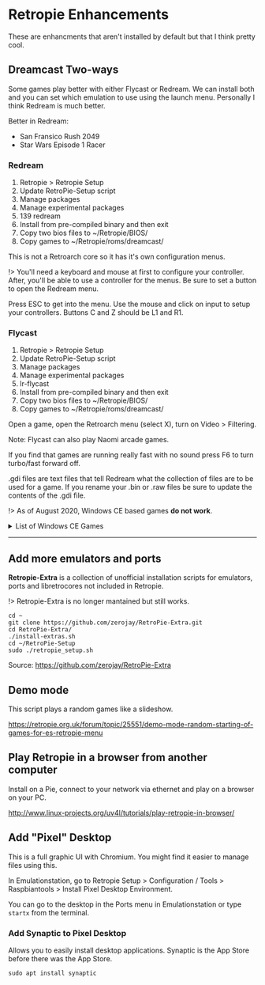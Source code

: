 # Retropie Enhancements

These are enhancments that aren't installed by default but that I think pretty cool.

## Dreamcast Two-ways

Some games play better with either Flycast or Redream. We can install both and you can set which emulation to use using the launch menu. Personally I think Redream is much better.

Better in Redream:

- San Fransico Rush 2049
- Star Wars Episode 1 Racer

### Redream

1. Retropie > Retropie Setup
2. Update RetroPie-Setup script
3. Manage packages
4. Manage experimental packages
5. 139 redream
6. Install from pre-compiled binary and then exit
7. Copy two bios files to ~/Retropie/BIOS/
8. Copy games to ~/Retropie/roms/dreamcast/

This is not a Retroarch core so it has it's own configuration menus.

!> You'll need a keyboard and mouse at first to configure your controller. After, you'll be able to use a controller for the menus. Be sure to set a button to open the Redream menu.

Press ESC to get into the menu. Use the mouse and click on input to setup your controllers. Buttons C and Z should be L1 and R1. 


### Flycast

1. Retropie > Retropie Setup
2. Update RetroPie-Setup script
3. Manage packages
4. Manage experimental packages
5. lr-flycast
6. Install from pre-compiled binary and then exit
7. Copy two bios files to ~/Retropie/BIOS/
8. Copy games to ~/Retropie/roms/dreamcast/

Open a game, open the Retroarch menu (select X), turn on Video > Filtering.

Note: Flycast can also play Naomi arcade games.


If you find that games are running really fast with no sound press F6 to turn turbo/fast forward off.

.gdi files are text files that tell Redream what the collection of files are to be used for a game. If you rename your .bin or .raw files be sure to update the contents of the .gdi file.

!> As of August 2020, Windows CE based games **do not work**.

<details>
<summary>List of Windows CE Games</summary>

- 4x4 Evolution
- Armada
- Atari Anniversary Edition
- Bang! Gunship Elite
- Bust-A-Move 4
- Caesars Palace 2000: Millennium Gold Edition
- Championship Surfer
- Cherry Blossom
- Densha de Go! 2
- Ducati World Racing Challenge
- Eisei Meijin III: Game Creator Yoshimura Nobuhiro no Zunou
- For Symphony: With All One's Heart
- Fragrance Tale
- Get!! Colonies
- Giant Killers
- Happy Lesson
- Hello Kitty no Garden Panic
- Hello Kitty no Lovely Fruit Park
- Hello Kitty no Magical Block
- Hello Kitty no Waku Waku Cookies
- Hidden & Dangerous
- Hoyle Casino
- Hundred Swords
- Jimmy White's 2: Cueball
- Kaitou Apricot
- KISS: Psycho Circus: The Nightmare Child
- Kita e. White Illumination
- Kitahei Gold
- Marionette Company
- Marionette Company 2
- Maximum Pool
- Midway's Greatest Arcade Hits Volume 1
- Midway's Greatest Arcade Hits Volume 2
- Miss Moonlight
- Morita no Saikyou Reversi
- Morita no Saikyou Shogi
- The Next Tetris
- Net de Para: Nekosogi Paradise
- NFL QB Club 2001
- NFL Quarterback Club 2000
- Nightmare Creatures II
- Nishikaze no Rhapsody
- Plus Plum
- Princess Maker Collection
- Q*bert
- Railroad Tycoon II
- Resident Evil 2
- Rune Jade
- Sega Rally 2
- Sekai Fushigi Hakken! Troy
- Shinseiki Evangelion: Typing E-Keikaku
- Shinseiki Evangelion: Typing Hokan Keikaku
- Sno-Cross Championship Racing
- Soukou no Kihei: Space Griffon
- South Park: Chef's Luv Shack
- Spirit of Speed 1937
- Starlancer
- Super Producers
- Super Robot Taisen Alpha for Dreamcast
- Super Runabout
- Super Runabout: San Francisco Edition
- Sweet Season
- Taxi 2
- Tomb Raider Chronicles
- Tomb Raider: The Last Revelation
- Tom Clancy's Rainbow Six
- Tsuushin Taisen Logic Battle Daisessen
- UnderCover AD2025 Kei
- Urban Chaos
- Virtua Cop 2
- WebTV for Dreamcast
- Who Wants to Beat Up a Millionaire
- Wild Metal
- World Neverland Plus: Orurudo Oukoku Monogatari
- Worms Armageddon
- Worms World Party
- Yoshia no Oka de Nekoronde...
- Yuki Gatari

</details>



---

## Add more emulators and ports

**Retropie-Extra** is a collection of unofficial installation scripts for emulators, ports and libretrocores not included in Retropie.

!> Retropie-Extra is no longer mantained but still works.

```
cd ~
git clone https://github.com/zerojay/RetroPie-Extra.git
cd RetroPie-Extra/
./install-extras.sh
cd ~/RetroPie-Setup
sudo ./retropie_setup.sh
```

Source: https://github.com/zerojay/RetroPie-Extra


## Demo mode

This script plays a random games like a slideshow.

https://retropie.org.uk/forum/topic/25551/demo-mode-random-starting-of-games-for-es-retropie-menu


## Play Retropie in a browser from another computer

Install on a Pie, connect to your network via ethernet and play on a browser on your PC.

http://www.linux-projects.org/uv4l/tutorials/play-retropie-in-browser/


## Add "Pixel" Desktop

This is a full graphic UI with Chromium. You might find it easier to manage files using this.

In Emulationstation, go to Retropie Setup > Configuration / Tools > Raspbiantools > Install Pixel Desktop Environment.

You can go to the desktop in the Ports menu in Emulationstation or type `startx` from the terminal.


### Add Synaptic to Pixel Desktop

Allows you to easily install desktop applications. Synaptic is the App Store before there was the App Store.

```
sudo apt install synaptic
```
